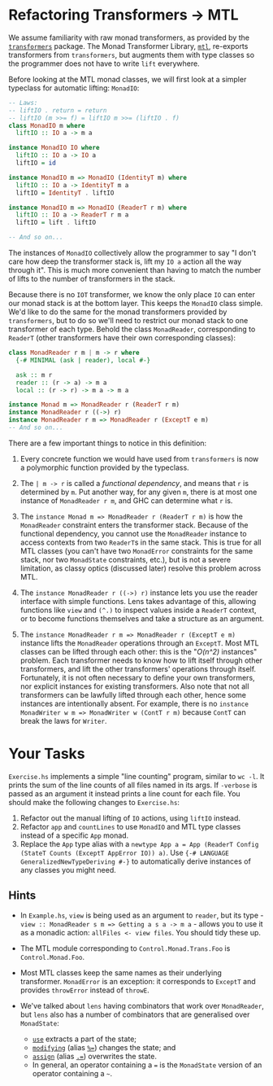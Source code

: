 # Refactoring Transformers -> MTL

We assume familiarity with raw monad transformers, as provided by the
[`transformers`](https://hackage.haskell.org/package/transformers)
package. The Monad Transformer Library,
[`mtl`](https://hackage.haskell.org/package/mtl), re-exports
transformers from `transformers`, but augments them with type classes
so the programmer does not have to write `lift` everywhere.

Before looking at the MTL monad classes, we will first look at a
simpler typeclass for automatic lifting: `MonadIO`:

```haskell
-- Laws:
-- liftIO . return = return
-- liftIO (m >>= f) = liftIO m >>= (liftIO . f)
class MonadIO m where
  liftIO :: IO a -> m a

instance MonadIO IO where
  liftIO :: IO a -> IO a
  liftIO = id

instance MonadIO m => MonadIO (IdentityT m) where
  liftIO :: IO a -> IdentityT m a
  liftIO = IdentityT . liftIO

instance MonadIO m => MonadIO (ReaderT r m) where
  liftIO :: IO a -> ReaderT r m a
  liftIO = lift . liftIO

-- And so on...
```

The instances of `MonadIO` collectively allow the programmer to say "I
don't care how deep the transformer stack is, lift my `IO a` action
all the way through it". This is much more convenient than having to
match the number of lifts to the number of transformers in the stack.

Because there is no `IOT` transformer, we know the only place `IO` can
enter our monad stack is at the bottom layer. This keeps the `MonadIO`
class simple. We'd like to do the same for the monad transformers
provided by `transformers`, but to do so we'll need to restrict our
monad stack to one transformer of each type. Behold the class
`MonadReader`, corresponding to `ReaderT` (other transformers have
their own corresponding classes):

```haskell
class MonadReader r m | m -> r where
  {-# MINIMAL (ask | reader), local #-}

  ask :: m r
  reader :: (r -> a) -> m a
  local :: (r -> r) -> m a -> m a

instance Monad m => MonadReader r (ReaderT r m)
instance MonadReader r ((->) r)
instance MonadReader r m => MonadReader r (ExceptT e m)
-- And so on...
```

There are a few important things to notice in this definition:

1. Every concrete function we would have used from `transformers` is
   now a polymorphic function provided by the typeclass.

2. The `| m -> r` is called a *functional dependency*, and means that
   `r` is determined by `m`. Put another way, for any given `m`, there
   is at most one instance of `MonadReader r m`, and GHC can determine
   what `r` is.

3. The `instance Monad m => MonadReader r (ReaderT r m)` is how the
   `MonadReader` constraint enters the transformer stack. Because of
   the functional dependency, you cannot use the `MonadReader`
   instance to access contexts from two `ReaderT`s in the same
   stack. This is true for all MTL classes (you can't have two
   `MonadError` constraints for the same stack, nor two `MonadState`
   constraints, etc.), but is not a severe limitation, as classy
   optics (discussed later) resolve this problem across MTL.

4. The `instance MonadReader r ((->) r)` instance lets you use the
   reader interface with simple functions. Lens takes advantage of
   this, allowing functions like `view` and `(^.)` to inspect values
   inside a `ReaderT` context, or to become functions themselves and
   take a structure as an argument.

5. The `instance MonadReader r m => MonadReader r (ExceptT e m)`
   instance lifts the `MonadReader` operations through an
   `ExceptT`. Most MTL classes can be lifted through each other: this
   is the "*O(n^2)* instances" problem. Each transformer needs to know
   how to lift itself through other transformers, and lift the other
   transformers' operations through itself. Fortunately, it is not
   often necessary to define your own transformers, nor explicit
   instances for existing transformers. Also note that not all
   transformers can be lawfully lifted through each other, hence some
   instances are intentionally absent. For example, there is no
   `instance MonadWriter w m => MonadWriter w (ContT r m)` because `ContT`
   can break the laws for `Writer`.

# Your Tasks

`Exercise.hs` implements a simple "line counting" program, similar to
`wc -l`. It prints the sum of the line counts of all files named in
its args. If `-verbose` is passed as an argument it instead prints a
line count for each file. You should make the following changes to
`Exercise.hs`:

1. Refactor out the manual lifting of `IO` actions, using `liftIO` instead.
2. Refactor `app` and `countLines` to use `MonadIO` and MTL type
   classes instead of a specific `App` monad.
3. Replace the `App` type alias with a `newtype App a = App (ReaderT
   Config (StateT Counts (ExceptT AppError IO)) a)`. Use `{-# LANGUAGE
   GeneralizedNewTypeDeriving #-}` to automatically derive instances
   of any classes you might need.

## Hints

* In `Example.hs`, `view` is being used as an argument to `reader`,
  but its type - `view :: MonadReader s m => Getting a s a -> m a` -
  allows you to use it as a monadic action: `allFiles <- view
  files`. You should tidy these up.

* The MTL module corresponding to `Control.Monad.Trans.Foo` is
  `Control.Monad.Foo`.

* Most MTL classes keep the same names as their underlying
  transformer. `MonadError` is an exception: it corresponds to
  `ExceptT` and provides `throwError` instead of `throwE`.

* We've talked about `lens` having combinators that work over
  `MonadReader`, but `lens` also has a number of combinators that are
  generalised over `MonadState`:

  - [`use`](http://hackage.haskell.org/package/lens-4.17/docs/Control-Lens-Combinators.html#v:use)
    extracts a part of the state;
  - [`modifying`](http://hackage.haskell.org/package/lens-4.17/docs/Control-Lens-Combinators.html#v:modifying)
    (alias
    [`%=`](http://hackage.haskell.org/package/lens-4.17/docs/Control-Lens-Setter.html#v:-37--61-)) changes the state; and
  - [`assign`](http://hackage.haskell.org/package/lens-4.17/docs/Control-Lens-Combinators.html#v:assign)
    (alias
    [`.=`](http://hackage.haskell.org/package/lens-4.17/docs/Control-Lens-Setter.html#v:.-61-))
    overwrites the state.
  - In general, an operator containing a `=` is the `MonadState`
    version of an operator containing a `~`.
